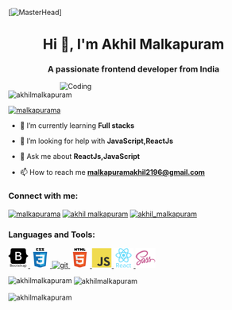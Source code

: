 [![MasterHead](https://media.tenor.com/jM0aoM8e-iEAAAAC/web-developer-mycrxn.gif)]
<h1 align="center">Hi 👋, I'm Akhil Malkapuram</h1>
<h3 align="center">A passionate frontend developer from India</h3>
<img align="right" alt="Coding" width="400" src=“https://cdn.dribbble.com/users/1162077/screenshots/3848914/programmer.gif” >

<p align=“center”> <img src="https://media.tenor.com/UttC4AITYR4AAAAd/full-stack-developer.gif" alt="akhilmalkapuram" /> </p>

<p align="left"> <a href="https://twitter.com/malkapurama" target="blank"><img src="https://img.shields.io/twitter/follow/malkapurama?logo=twitter&style=for-the-badge" alt="malkapurama" /></a> </p>

- 🌱 I’m currently learning **Full stacks**

- 🤝 I’m looking for help with **JavaScript,ReactJs**

- 💬 Ask me about **ReactJs,JavaScript**

- 📫 How to reach me **malkapuramakhil2196@gmail.com**

<h3 align="left">Connect with me:</h3>
<p align="left">
<a href="https://twitter.com/malkapurama" target="blank"><img align="center" src="https://raw.githubusercontent.com/rahuldkjain/github-profile-readme-generator/master/src/images/icons/Social/twitter.svg" alt="malkapurama" height="30" width="40" /></a>
<a href="https://linkedin.com/in/akhil malkapuram" target="blank"><img align="center" src="https://raw.githubusercontent.com/rahuldkjain/github-profile-readme-generator/master/src/images/icons/Social/linked-in-alt.svg" alt="akhil malkapuram" height="30" width="40" /></a>
<a href="https://instagram.com/akhil_malkapuram" target="blank"><img align="center" src="https://raw.githubusercontent.com/rahuldkjain/github-profile-readme-generator/master/src/images/icons/Social/instagram.svg" alt="akhil_malkapuram" height="30" width="40" /></a>
</p>

<h3 align="left">Languages and Tools:</h3>
<p align="left"> <a href="https://getbootstrap.com" target="_blank" rel="noreferrer"> <img src="https://raw.githubusercontent.com/devicons/devicon/master/icons/bootstrap/bootstrap-plain-wordmark.svg" alt="bootstrap" width="40" height="40"/> </a> <a href="https://www.w3schools.com/css/" target="_blank" rel="noreferrer"> <img src="https://raw.githubusercontent.com/devicons/devicon/master/icons/css3/css3-original-wordmark.svg" alt="css3" width="40" height="40"/> </a> <a href="https://git-scm.com/" target="_blank" rel="noreferrer"> <img src="https://www.vectorlogo.zone/logos/git-scm/git-scm-icon.svg" alt="git" width="40" height="40"/> </a> <a href="https://www.w3.org/html/" target="_blank" rel="noreferrer"> <img src="https://raw.githubusercontent.com/devicons/devicon/master/icons/html5/html5-original-wordmark.svg" alt="html5" width="40" height="40"/> </a> <a href="https://developer.mozilla.org/en-US/docs/Web/JavaScript" target="_blank" rel="noreferrer"> <img src="https://raw.githubusercontent.com/devicons/devicon/master/icons/javascript/javascript-original.svg" alt="javascript" width="40" height="40"/> </a> <a href="https://reactjs.org/" target="_blank" rel="noreferrer"> <img src="https://raw.githubusercontent.com/devicons/devicon/master/icons/react/react-original-wordmark.svg" alt="react" width="40" height="40"/> </a> <a href="https://sass-lang.com" target="_blank" rel="noreferrer"> <img src="https://raw.githubusercontent.com/devicons/devicon/master/icons/sass/sass-original.svg" alt="sass" width="40" height="40"/> </a> </p>

<p><img align="left" src="https://github-readme-stats.vercel.app/api/top-langs?username=akhilmalkapuram&show_icons=true&locale=en&layout=compact" alt="akhilmalkapuram" /></p>

<p>&nbsp;<img align="center" src="https://github-readme-stats.vercel.app/api?username=akhilmalkapuram&show_icons=true&locale=en" alt="akhilmalkapuram" /></p>

<p><img align="center" src="https://github-readme-streak-stats.herokuapp.com/?user=akhilmalkapuram&" alt="akhilmalkapuram" /></p>
